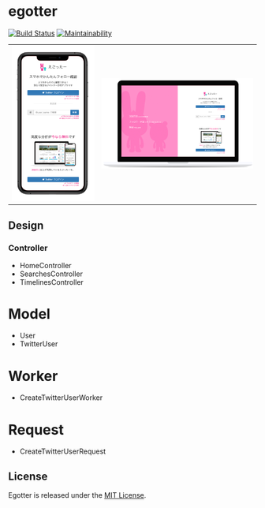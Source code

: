 # egotter

[![Build Status](https://travis-ci.org/egotter/egotter.svg?branch=master)](https://travis-ci.org/egotter/egotter) [![Maintainability](https://api.codeclimate.com/v1/badges/acce8cc6a3fe1964c307/maintainability)](https://codeclimate.com/github/egotter/egotter/maintainability)

<table>
    <tr>
        <td><img src="docs/screenshot_mobile.png"></td>
        <td><img src="docs/screenshot_pc.png"></td>
    </tr>
</table>

## Design

### Controller

- HomeController
- SearchesController
- TimelinesController

# Model

- User
- TwitterUser

# Worker

- CreateTwitterUserWorker

# Request

- CreateTwitterUserRequest

## License

Egotter is released under the [MIT License](http://www.opensource.org/licenses/MIT).
